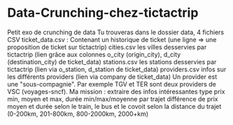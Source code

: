 # Data-Crunching-chez-tictactrip
Petit exo de crunching de data Tu trouveras dans le dossier data, 4 fichiers CSV  ticket_data.csv : Contenant un historique de ticket (une ligne => une proposition de ticket sur tictactrip)  cities.csv les villes desservies par tictactrip (lien grâce aux colonnes o_city (origin_city), d_city (destination_city) de ticket_data)  stations.csv les stations desservies par tictactrip (lien via o_station, d_station de ticket_data)  providers.csv infos sur les différents providers (lien via company de ticket_data)  Un provider est une "sous-compagnie". Par exemple TGV et TER sont deux providers de VSC (voyages-sncf). Ma mission  :  extraire des infos intéressantes type prix min, moyen et max, durée min/max/moyenne par trajet différence de prix moyen et durée selon le train, le bus et le covoit selon la distance du trajet (0-200km, 201-800km, 800-2000km, 2000+km)
